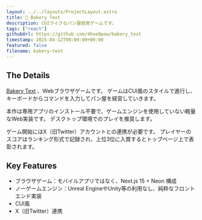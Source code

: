 ```yaml
---
layout: ../../layouts/ProjectLayout.astro
title: 🚀 Bakery Text
description: CUIライクなパン屋経営ゲームです。
tags: ["react"]
githubUrl: https://github.com/4hoe8pow/bakery_text
timestamp: 2025-04-12T00:00:00+00:00
featured: false
filename: bakery-text
---
```


## The Details

[Bakery Text](https://bakery-text-grillware.vercel.app) 、Webブラウザゲームです。
ゲームはCUI風のスタイルで進行し、キーボードからコマンドを入力してパン屋を経営していきます。

本作は専用アプリのインストール不要で、ゲームエンジンを使用していない軽量なWeb実装です。
デスクトップ環境でのプレイを推奨します。

ゲーム開始にはX（旧Twitter）アカウントとの連携が必要です。
プレイヤーのスコアはランキング形式で記録され、上位3位に入賞するとトップページ上で表彰されます。

## Key Features

- ブラウザゲーム：モバイルアプリではなく、Next.js 15 + Neon 構成
- ノーゲームエンジン：Unreal EngineやUnity等の利用なし、純粋なフロントエンド実装
- CUI風
- X（旧Twitter）連携
